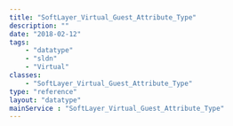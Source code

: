 ```yaml
---
title: "SoftLayer_Virtual_Guest_Attribute_Type"
description: ""
date: "2018-02-12"
tags:
    - "datatype"
    - "sldn"
    - "Virtual"
classes:
    - "SoftLayer_Virtual_Guest_Attribute_Type"
type: "reference"
layout: "datatype"
mainService : "SoftLayer_Virtual_Guest_Attribute_Type"
---
```

